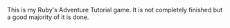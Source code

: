 This is my Ruby's Adventure Tutorial game. It is not completely finished but a good majority of it is done.

